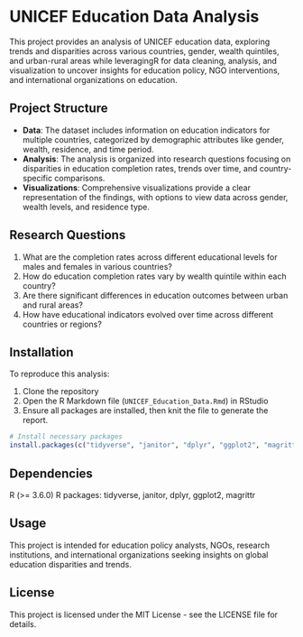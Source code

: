 # UNICEF Education Data Analysis

This project provides an analysis of UNICEF education data, exploring trends and disparities across various countries, gender, wealth quintiles, and urban-rural areas while leveragingR for data cleaning, analysis, and visualization to uncover insights for education policy, NGO interventions, and international organizations on education.

## Project Structure

- **Data**: The dataset includes information on education indicators for multiple countries, categorized by demographic attributes like gender, wealth, residence, and time period.
- **Analysis**: The analysis is organized into research questions focusing on disparities in education completion rates, trends over time, and country-specific comparisons.
- **Visualizations**: Comprehensive visualizations provide a clear representation of the findings, with options to view data across gender, wealth levels, and residence type.

## Research Questions

1. What are the completion rates across different educational levels for males and females in various countries?
2. How do education completion rates vary by wealth quintile within each country?
3. Are there significant differences in education outcomes between urban and rural areas?
4. How have educational indicators evolved over time across different countries or regions?

## Installation

To reproduce this analysis:
1. Clone the repository
2. Open the R Markdown file (`UNICEF_Education_Data.Rmd`) in RStudio
3. Ensure all packages are installed, then knit the file to generate the report.

```r
# Install necessary packages
install.packages(c("tidyverse", "janitor", "dplyr", "ggplot2", "magrittr"))
```

## Dependencies
R (>= 3.6.0)
R packages: tidyverse, janitor, dplyr, ggplot2, magrittr

## Usage
This project is intended for education policy analysts, NGOs, research institutions, and international organizations seeking insights on global education disparities and trends.

## License
This project is licensed under the MIT License - see the LICENSE file for details.

